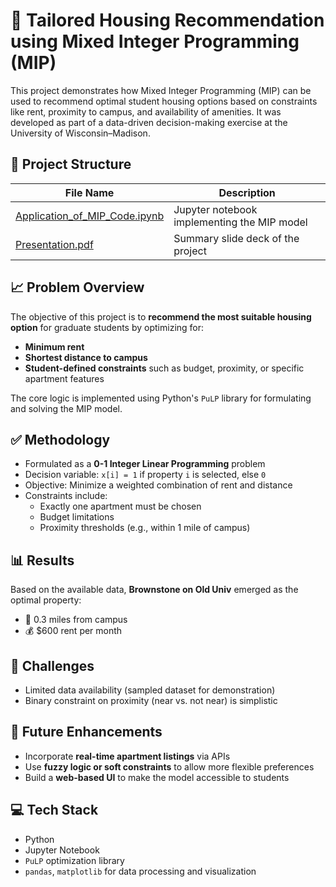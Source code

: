 # 🏡 Tailored Housing Recommendation using Mixed Integer            Programming (MIP)

This project demonstrates how Mixed Integer Programming (MIP) can be used to recommend optimal student housing options based on constraints like rent, proximity to campus, and availability of amenities. It was developed as part of a data-driven decision-making exercise at the University of Wisconsin–Madison.

## 📂 Project Structure

| File Name                                                                    | Description                                |                                             
|------------------------------------------------------------------------------|--------------------------------------------|
| [Application_of_MIP_Code.ipynb](./Application_of_MIP_Code%20(1)%20(1).ipynb) | Jupyter notebook implementing the MIP model|
| [Presentation.pdf](./Dark%20Blue%20Modern%20Real%20Estate%20Presentation%20(1).pdf) | Summary slide deck of the project  |


## 📈 Problem Overview

The objective of this project is to **recommend the most suitable housing option** for graduate students by optimizing for:
- **Minimum rent**
- **Shortest distance to campus**
- **Student-defined constraints** such as budget, proximity, or specific apartment features

The core logic is implemented using Python's `PuLP` library for formulating and solving the MIP model.

## ✅ Methodology

- Formulated as a **0-1 Integer Linear Programming** problem
- Decision variable: `x[i] = 1` if property `i` is selected, else `0`
- Objective: Minimize a weighted combination of rent and distance
- Constraints include:
  - Exactly one apartment must be chosen
  - Budget limitations
  - Proximity thresholds (e.g., within 1 mile of campus)

## 📊 Results

Based on the available data, **Brownstone on Old Univ** emerged as the optimal property:
- 📍 0.3 miles from campus
- 💰 $600 rent per month

## 🧩 Challenges

- Limited data availability (sampled dataset for demonstration)
- Binary constraint on proximity (near vs. not near) is simplistic

## 🚀 Future Enhancements

- Incorporate **real-time apartment listings** via APIs
- Use **fuzzy logic or soft constraints** to allow more flexible preferences
- Build a **web-based UI** to make the model accessible to students

## 💻 Tech Stack

- Python
- Jupyter Notebook
- `PuLP` optimization library
- `pandas`, `matplotlib` for data processing and visualization



